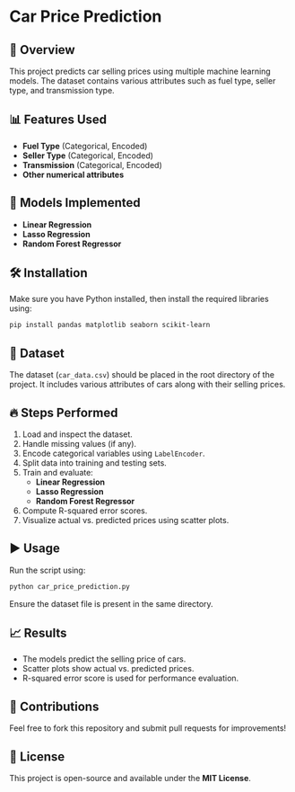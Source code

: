 # Car Price Prediction

## 📌 Overview
This project predicts car selling prices using multiple machine learning models. The dataset contains various attributes such as fuel type, seller type, and transmission type.

## 📊 Features Used
- **Fuel Type** (Categorical, Encoded)
- **Seller Type** (Categorical, Encoded)
- **Transmission** (Categorical, Encoded)
- **Other numerical attributes**

## 🚀 Models Implemented
- **Linear Regression**
- **Lasso Regression**
- **Random Forest Regressor**

## 🛠 Installation
Make sure you have Python installed, then install the required libraries using:

```bash
pip install pandas matplotlib seaborn scikit-learn
```

## 📂 Dataset
The dataset (`car_data.csv`) should be placed in the root directory of the project. It includes various attributes of cars along with their selling prices.

## 🔥 Steps Performed
1. Load and inspect the dataset.
2. Handle missing values (if any).
3. Encode categorical variables using `LabelEncoder`.
4. Split data into training and testing sets.
5. Train and evaluate:
   - **Linear Regression**
   - **Lasso Regression**
   - **Random Forest Regressor**
6. Compute R-squared error scores.
7. Visualize actual vs. predicted prices using scatter plots.

## ▶️ Usage
Run the script using:

```bash
python car_price_prediction.py
```
Ensure the dataset file is present in the same directory.

## 📈 Results
- The models predict the selling price of cars.
- Scatter plots show actual vs. predicted prices.
- R-squared error score is used for performance evaluation.

## 🤝 Contributions
Feel free to fork this repository and submit pull requests for improvements!

## 📜 License
This project is open-source and available under the **MIT License**.

